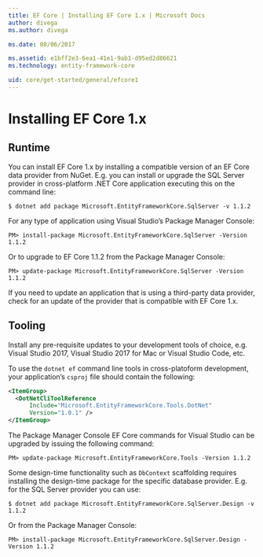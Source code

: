 ```yaml
---
title: EF Core | Installing EF Core 1.x | Microsoft Docs
author: divega
ms.author: divega

ms.date: 08/06/2017

ms.assetid: e1bff2e3-6ea1-41e1-9ab1-d95ed2d86621
ms.technology: entity-framework-core

uid: core/get-started/general/efcore1
---
```

# Installing EF Core 1.x

## Runtime

You can install EF Core 1.x by installing a compatible version of an EF Core data provider from NuGet. E.g. you can install or upgrade the SQL Server provider in cross-platform .NET Core application executing this on the command line:

``` console
$ dotnet add package Microsoft.EntityFrameworkCore.SqlServer -v 1.1.2
```

For any type of application using Visual Studio’s Package Manager Console:

``` console
PM> install-package Microsoft.EntityFrameworkCore.SqlServer -Version 1.1.2
```

Or to upgrade to EF Core 1.1.2 from the Package Manager Console:

``` console
PM> update-package Microsoft.EntityFrameworkCore.SqlServer -Version 1.1.2
```

If you need to update an application that is using a third-party data provider, check for an update of the provider that is compatible with EF Core 1.x.

## Tooling

Install any pre-requisite updates to your development tools of choice, e.g. Visual Studio 2017, Visual Studio 2017 for Mac or Visual Studio Code, etc.

To use the `dotnet ef` command line tools in cross-platoform development, your application’s `csproj` file should contain the following:

``` xml
<ItemGroup>
  <DotNetCliToolReference
      Include="Microsoft.EntityFrameworkCore.Tools.DotNet"
      Version="1.0.1" />
</ItemGroup>
```

The Package Manager Console EF Core commands for Visual Studio can be upgraded by issuing the following command:

``` console
PM> update-package Microsoft.EntityFrameworkCore.Tools -Version 1.1.2
```

Some design-time functionality such as `DbContext` scaffolding  requires installing the design-time package for the specific database provider. E.g. for the SQL Server provider you can use:  

``` console
$ dotnet add package Microsoft.EntityFrameworkCore.SqlServer.Design -v 1.1.2
```

Or from the Package Manager Console:

``` console
PM> install-package Microsoft.EntityFrameworkCore.SqlServer.Design -Version 1.1.2
```

